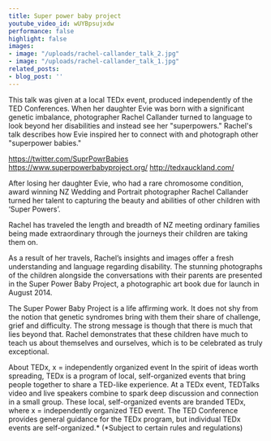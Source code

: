 ```yaml
---
title: Super power baby project
youtube_video_id: wUYBpsujxdw
performance: false
highlight: false
images:
- image: "/uploads/rachel-callander_talk_2.jpg"
- image: "/uploads/rachel-callander_talk_1.jpg"
related_posts:
- blog_post: ''
---
```


This talk was given at a local TEDx event, produced independently of the TED Conferences. When her daughter Evie was born with a significant genetic imbalance, photographer Rachel Callander turned to language to look beyond her disabilities and instead see her "superpowers." Rachel's talk describes how Evie inspired her to connect with and photograph other "superpower babies."

https://twitter.com/SuprPowrBabies
https://www.superpowerbabyproject.org/
http://tedxauckland.com/

After losing her daughter Evie, who had a rare chromosome condition, award winning NZ Wedding and Portrait photographer Rachel Callander turned her talent to capturing the beauty and abilities of other children with ‘Super Powers’.

Rachel has traveled the length and breadth of NZ meeting ordinary families being made extraordinary through the journeys their children are taking them on.

As a result of her travels, Rachel’s insights and images offer a fresh understanding and language regarding disability. The stunning photographs of the children alongside the conversations with their parents are presented in the Super Power Baby Project, a photographic art book due for launch in August 2014.

The Super Power Baby Project is a life affirming work. It does not shy from the notion that genetic syndromes bring with them their share of challenge, grief and difficulty. The strong message is though that there is much that lies beyond that. Rachel demonstrates that these children have much to teach us about themselves and ourselves, which is to be celebrated as truly exceptional.

About TEDx, x = independently organized event In the spirit of ideas worth spreading, TEDx is a program of local, self-organized events that bring people together to share a TED-like experience. At a TEDx event, TEDTalks video and live speakers combine to spark deep discussion and connection in a small group. These local, self-organized events are branded TEDx, where x = independently organized TED event. The TED Conference provides general guidance for the TEDx program, but individual TEDx events are self-organized.* (*Subject to certain rules and regulations)
